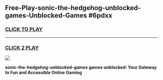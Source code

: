 
## Free-Play-sonic-the-hedgehog-unblocked-games-Unblocked-Games #6pdxx
<h3>
<a href="https://news.freeplayer.one?title=sonic-the-hedgehog-unblocked-games&ref=8M">CLICK TO PLAY</a></h3>
<hr>

<h3>
<a href="https://news.freeplayer.one?title=sonic-the-hedgehog-unblocked-games&ref=8M">CLICK 2 PLAY</a>
  
</h3>

<a href="https://news.freeplayer.one?title=sonic-the-hedgehog-unblocked-games&ref=8M"><img src="https://clearcache.store/games.png"></a>


**sonic-the-hedgehog-unblocked-games games unblocked: Your Gateway to Fun and Accessible Online Gaming**
